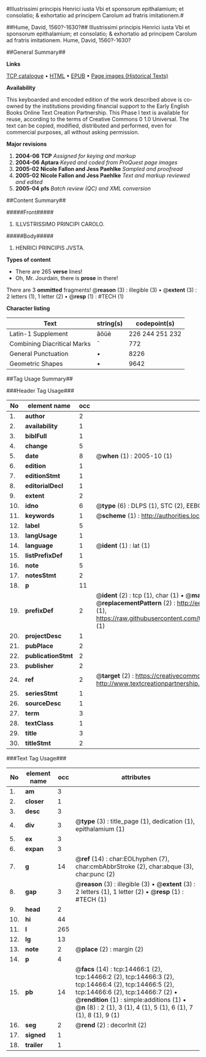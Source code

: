 #Illustrissimi principis Henrici iusta Vbi et sponsorum epithalamium; et consolatio; & exhortatio ad principem Carolum ad fratris imitationem.#

##Hume, David, 1560?-1630?##
Illustrissimi principis Henrici iusta Vbi et sponsorum epithalamium; et consolatio; & exhortatio ad principem Carolum ad fratris imitationem.
Hume, David, 1560?-1630?

##General Summary##

**Links**

[TCP catalogue](http://www.ota.ox.ac.uk/tcp/)  • 
[HTML](http://tei.it.ox.ac.uk/tcp/Texts-HTML/free/A03/A03837.html)  • 
[EPUB](http://tei.it.ox.ac.uk/tcp/Texts-EPUB/free/A03/A03837.epub) • 
[Page images (Historical Texts)](https://data.historicaltexts.jisc.ac.uk/view?pubId=eebo-99849326e&pageId=eebo-99849326e-14466-1)

**Availability**

This keyboarded and encoded edition of the
	       work described above is co-owned by the institutions
	       providing financial support to the Early English Books
	       Online Text Creation Partnership. This Phase I text is
	       available for reuse, according to the terms of Creative
	       Commons 0 1.0 Universal. The text can be copied,
	       modified, distributed and performed, even for
	       commercial purposes, all without asking permission.

**Major revisions**

1. __2004-06__ __TCP__ *Assigned for keying and markup*
1. __2004-06__ __Aptara__ *Keyed and coded from ProQuest page images*
1. __2005-02__ __Nicole Fallon and Jess Paehlke__ *Sampled and proofread*
1. __2005-02__ __Nicole Fallon and Jess Paehlke__ *Text and markup reviewed and edited*
1. __2005-04__ __pfs__ *Batch review (QC) and XML conversion*

##Content Summary##

#####Front#####

1. ILLVSTRISSIMO
PRINCIPI
CAROLO.

#####Body#####

1. HENRICI PRINCIPIS
JVSTA.

**Types of content**

  * There are 265 **verse** lines!
  * Oh, Mr. Jourdain, there is **prose** in there!

There are 3 **ommitted** fragments! 
 @__reason__ (3) : illegible (3)  •  @__extent__ (3) : 2 letters (1), 1 letter (2)  •  @__resp__ (1) : #TECH (1)

**Character listing**


|Text|string(s)|codepoint(s)|
|---|---|---|
|Latin-1 Supplement|âôûè|226 244 251 232|
|Combining             Diacritical Marks|̄|772|
|General Punctuation|•|8226|
|Geometric Shapes|▪|9642|

##Tag Usage Summary##

###Header Tag Usage###

|No|element name|occ|attributes|
|---|---|---|---|
|1.|__author__|2||
|2.|__availability__|1||
|3.|__biblFull__|1||
|4.|__change__|5||
|5.|__date__|8| @__when__ (1) : 2005-10 (1)|
|6.|__edition__|1||
|7.|__editionStmt__|1||
|8.|__editorialDecl__|1||
|9.|__extent__|2||
|10.|__idno__|6| @__type__ (6) : DLPS (1), STC (2), EEBO-CITATION (1), PROQUEST (1), VID (1)|
|11.|__keywords__|1| @__scheme__ (1) : http://authorities.loc.gov/ (1)|
|12.|__label__|5||
|13.|__langUsage__|1||
|14.|__language__|1| @__ident__ (1) : lat (1)|
|15.|__listPrefixDef__|1||
|16.|__note__|5||
|17.|__notesStmt__|2||
|18.|__p__|11||
|19.|__prefixDef__|2| @__ident__ (2) : tcp (1), char (1)  •  @__matchPattern__ (2) : ([0-9\-]+):([0-9IVX]+) (1), (.+) (1)  •  @__replacementPattern__ (2) : http://eebo.chadwyck.com/downloadtiff?vid=$1&page=$2 (1), https://raw.githubusercontent.com/textcreationpartnership/Texts/master/tcpchars.xml#$1 (1)|
|20.|__projectDesc__|1||
|21.|__pubPlace__|2||
|22.|__publicationStmt__|2||
|23.|__publisher__|2||
|24.|__ref__|2| @__target__ (2) : https://creativecommons.org/publicdomain/zero/1.0/ (1), http://www.textcreationpartnership.org/docs/. (1)|
|25.|__seriesStmt__|1||
|26.|__sourceDesc__|1||
|27.|__term__|3||
|28.|__textClass__|1||
|29.|__title__|3||
|30.|__titleStmt__|2||


###Text Tag Usage###

|No|element name|occ|attributes|
|---|---|---|---|
|1.|__am__|3||
|2.|__closer__|1||
|3.|__desc__|3||
|4.|__div__|3| @__type__ (3) : title_page (1), dedication (1), epithalamium (1)|
|5.|__ex__|3||
|6.|__expan__|3||
|7.|__g__|14| @__ref__ (14) : char:EOLhyphen (7), char:cmbAbbrStroke (2), char:abque (3), char:punc (2)|
|8.|__gap__|3| @__reason__ (3) : illegible (3)  •  @__extent__ (3) : 2 letters (1), 1 letter (2)  •  @__resp__ (1) : #TECH (1)|
|9.|__head__|2||
|10.|__hi__|44||
|11.|__l__|265||
|12.|__lg__|13||
|13.|__note__|2| @__place__ (2) : margin (2)|
|14.|__p__|4||
|15.|__pb__|14| @__facs__ (14) : tcp:14466:1 (2), tcp:14466:2 (2), tcp:14466:3 (2), tcp:14466:4 (2), tcp:14466:5 (2), tcp:14466:6 (2), tcp:14466:7 (2)  •  @__rendition__ (1) : simple:additions (1)  •  @__n__ (8) : 2 (1), 3 (1), 4 (1), 5 (1), 6 (1), 7 (1), 8 (1), 9 (1)|
|16.|__seg__|2| @__rend__ (2) : decorInit (2)|
|17.|__signed__|1||
|18.|__trailer__|1||
